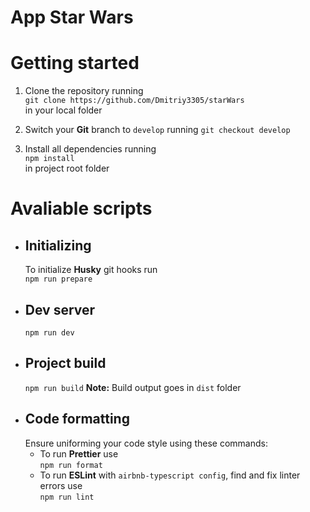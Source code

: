 # App Star Wars

# Getting started
1. Clone the repository running <br>
```git clone https://github.com/Dmitriy3305/starWars``` <br>
in your local folder

2. Switch your **Git** branch to ```develop``` running
```git checkout develop```

3. Install all dependencies running <br>
```npm install``` <br>
in project root folder

# Avaliable scripts
- ## Initializing 
  To initialize **Husky** git hooks run <br>
  ```npm run prepare```
- ## Dev server
  ```npm run dev```<br>
- ## Project build
    ```npm run build```
**Note:** Build output goes in ```dist``` folder
- ## Code formatting
  Ensure uniforming your code style using these commands:
  - To run **Prettier** use<br>
    ```npm run format```
  - To run **ESLint** with ```airbnb-typescript config```, find and fix linter errors use<br>
    ```npm run lint```<br>
